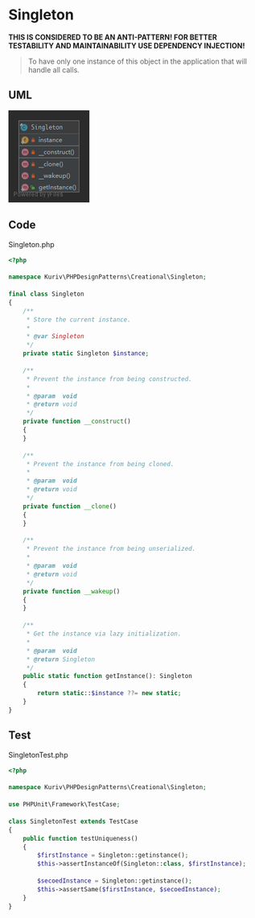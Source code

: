 # Singleton

**THIS IS CONSIDERED TO BE AN ANTI-PATTERN! FOR BETTER TESTABILITY AND MAINTAINABILITY USE DEPENDENCY INJECTION!**

> To have only one instance of this object in the application that will handle all calls.

## UML

![Singleton](Singleton.png)

## Code

Singleton.php

```php
<?php

namespace Kuriv\PHPDesignPatterns\Creational\Singleton;

final class Singleton
{
    /**
     * Store the current instance.
     *
     * @var Singleton
     */
    private static Singleton $instance;

    /**
     * Prevent the instance from being constructed.
     *
     * @param  void
     * @return void
     */
    private function __construct()
    {
    }

    /**
     * Prevent the instance from being cloned.
     *
     * @param  void
     * @return void
     */
    private function __clone()
    {
    }

    /**
     * Prevent the instance from being unserialized.
     *
     * @param  void
     * @return void
     */
    private function __wakeup()
    {
    }

    /**
     * Get the instance via lazy initialization.
     *
     * @param  void
     * @return Singleton
     */
    public static function getInstance(): Singleton
    {
        return static::$instance ??= new static;
    }
}

```

## Test

SingletonTest.php

```php
<?php

namespace Kuriv\PHPDesignPatterns\Creational\Singleton;

use PHPUnit\Framework\TestCase;

class SingletonTest extends TestCase
{
    public function testUniqueness()
    {
        $firstInstance = Singleton::getinstance();
        $this->assertInstanceOf(Singleton::class, $firstInstance);

        $secoedInstance = Singleton::getinstance();
        $this->assertSame($firstInstance, $secoedInstance);
    }
}

```